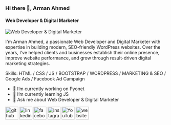 ### Hi there 👋, Arman Ahmed
#### Web Developer & Digital Marketer
![Web Developer & Digital Marketer](https://scontent.fzyl2-2.fna.fbcdn.net/v/t39.30808-6/514279983_1232299218638784_7212045438396216779_n.jpg?_nc_cat=100&ccb=1-7&_nc_sid=cc71e4&_nc_ohc=t8bTGqBUVDcQ7kNvwG8H4Dr&_nc_oc=Adm68mQMavPcJ8DSgQ1rq5-WrqSuXAy9eRmhqA7hOQYlWj0HU1_5YjsiYw-Dv9RepC8&_nc_zt=23&_nc_ht=scontent.fzyl2-2.fna&_nc_gid=pAv-6JwxoMqauvGJ3kynAg&oh=00_AfcaJOsPk6PaJv-2vwnNaRg8QybqLeoTF3gV9TVZY39LFg&oe=69096F14)

I'm Arman Ahmed, a passionate Web Developer and Digital Marketer with expertise in building modern, SEO-friendly WordPress websites. Over the years, I've helped clients and businesses establish their online presence, improve website performance, and grow through result-driven digital marketing strategies.

Skills: HTML / CSS / JS / BOOTSTRAP / WORDPRESS / MARKETING & SEO / Google Ads / Facebook Ad Campaign

- 🔭 I’m currently working on Pyonet 
- 🌱 I’m currently learning JS 
- 💬 Ask me about Web Developer & Digital Marketer 


[<img src='https://cdn.jsdelivr.net/npm/simple-icons@3.0.1/icons/github.svg' alt='github' height='40'>](https://github.com/https://github.com/armanthecreator)  [<img src='https://cdn.jsdelivr.net/npm/simple-icons@3.0.1/icons/linkedin.svg' alt='linkedin' height='40'>](https://www.linkedin.com/in/https://www.linkedin.com/in/armanthecreator//)  [<img src='https://cdn.jsdelivr.net/npm/simple-icons@3.0.1/icons/facebook.svg' alt='facebook' height='40'>](https://www.facebook.com/https://www.facebook.com/armanthecreator/)  [<img src='https://cdn.jsdelivr.net/npm/simple-icons@3.0.1/icons/instagram.svg' alt='instagram' height='40'>](https://www.instagram.com/https://www.instagram.com/armanthecreatorofficial//)  [<img src='https://cdn.jsdelivr.net/npm/simple-icons@3.0.1/icons/youtube.svg' alt='YouTube' height='40'>](https://www.youtube.com/channel/https://www.youtube.com/@ArmanTheCreator)  [<img src='https://cdn.jsdelivr.net/npm/simple-icons@3.0.1/icons/icloud.svg' alt='website' height='40'>](https://armanthecreator.xyz/)  

